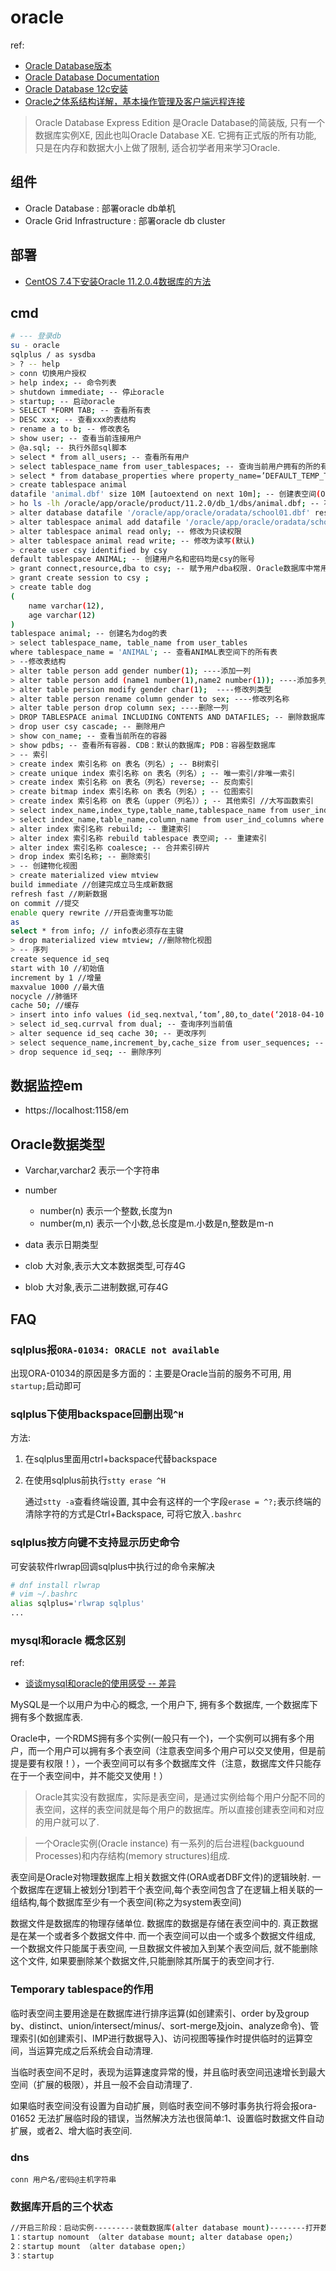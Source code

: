 # oracle
ref:
- [Oracle Database版本](https://en.wikipedia.org/wiki/Oracle_Database)
- [Oracle Database Documentation](https://docs.oracle.com/en/database/oracle/oracle-database/index.html)
- [Oracle Database 12c安装](https://blog.51cto.com/u_13728740/2293922)
- [Oracle之体系结构详解，基本操作管理及客户端远程连接](https://blog.51cto.com/u_13728740/2298336)

> Oracle Database Express Edition 是Oracle Database的简装版, 只有一个数据库实例XE, 因此也叫Oracle Database XE. 它拥有正式版的所有功能, 只是在内存和数据大小上做了限制, 适合初学者用来学习Oracle.

## 组件
- Oracle Database : 部署oracle db单机
- Oracle Grid Infrastructure : 部署oracle db cluster

## 部署
- [CentOS 7.4下安装Oracle 11.2.0.4数据库的方法](https://cloud.tencent.com/developer/article/1721536)

## cmd
```bash
# --- 登录db
su - oracle
sqlplus / as sysdba
> ? -- help
> conn 切换用户授权
> help index; -- 命令列表
> shutdown immediate; -- 停止oracle
> startup; -- 启动oracle
> SELECT *FORM TAB; -- 查看所有表
> DESC xxx; -- 查看xxx的表结构
> rename a to b; -- 修改表名
> show user; -- 查看当前连接用户
> @a.sql; -- 执行外部sql脚本
> select * from all_users; -- 查看所有用户
> select tablespace_name from user_tablespaces; -- 查询当前用户拥有的所的有表空间
> select * from database_properties where property_name=’DEFAULT_TEMP_TABLESPACE’; -- 查询默认临时表空间
> create tablespace animal
datafile 'animal.dbf' size 10M [autoextend on next 10m]; -- 创建表空间(Oracle自动将表空间名字全部转为大写). datafile 指定表空间对应的数据文件; size 后定义的是表空间的初始大小; autoextend on  自动增长,当表空间存储都占满时,自动增长; next 后指定的是一次自动增长的大小
> ho ls -lh /oracle/app/oracle/product/11.2.0/db_1/dbs/animal.dbf; -- 不退出sqlplus查看表空间信息
> alter database datafile '/oracle/app/oracle/oradata/school01.dbf' resize 80m; -- 调整数据文件大小
> alter tablespace animal add datafile '/oracle/app/oracle/oradata/school02.dbf' size 80m; -- 向表空间添加文件
> alter tablespace animal read only; -- 修改为只读权限
> alter tablespace animal read write; -- 修改为读写(默认)
> create user csy identified by csy
default tablespace ANIMAL; -- 创建用户名和密码均是csy的账号
> grant connect,resource,dba to csy; -- 赋予用户dba权限. Oracle数据库中常用角色:connect,连接角色.基本角色; resource,开发者角色;dba,超级管理员角色
> grant create session to csy ;
> create table dog
(
    name varchar(12),
    age varchar(12)
)
tablespace animal; -- 创建名为dog的表
> select tablespace_name, table_name from user_tables
where tablespace_name = 'ANIMAL'; -- 查看ANIMAL表空间下的所有表
> --修改表结构
> alter table person add gender number(1); ----添加一列
> alter table person add (name1 number(1),name2 number(1)); ----添加多列
> alter table persion modify gender char(1);  ----修改列类型
> alter table person rename column gender to sex; ----修改列名称
> alter table person drop column sex; ----删除一列
> DROP TABLESPACE animal INCLUDING CONTENTS AND DATAFILES; -- 删除数据库
> drop user csy cascade; -- 删除用户
> show con_name; -- 查看当前所在的容器
> show pdbs; -- 查看所有容器. CDB：默认的数据库; PDB：容器型数据库
> -- 索引
> create index 索引名称 on 表名（列名）; -- B树索引
> create unique index 索引名称 on 表名（列名）; -- 唯一索引/非唯一索引
> create index 索引名称 on 表名（列名）reverse; -- 反向索引
> create bitmap index 索引名称 on 表名（列名）; -- 位图索引
> create index 索引名称 on 表名（upper（列名））; -- 其他索引 //大写函数索引
> select index_name,index_type,table_name,tablespace_name from user_indexes; -- 查看索引
> select index_name,table_name,column_name from user_ind_columns where index_name like ‘EMP%’; -- 查看索引相关信息
> alter index 索引名称 rebuild; -- 重建索引
> alter index 索引名称 rebuild tablespace 表空间; -- 重建索引
> alter index 索引名称 coalesce; -- 合并索引碎片
> drop index 索引名称; -- 删除索引
> -- 创建物化视图
> create materialized view mtview
build immediate //创建完成立马生成新数据
refresh fast //刷新数据
on commit //提交
enable query rewrite //开启查询重写功能
as
select * from info; // info表必须存在主键
> drop materialized view mtview; //删除物化视图
> -- 序列
create sequence id_seq
start with 10 //初始值
increment by 1 //增量
maxvalue 1000 //最大值
nocycle //肺循环
cache 50; //缓存
> insert into info values (id_seq.nextval,‘tom’,80,to_date(‘2018-04-10’,‘yyyy-mm-dd’)); -- 插入数据时调用序列
> select id_seq.currval from dual; -- 查询序列当前值
> alter sequence id_seq cache 30; -- 更改序列
> select sequence_name,increment_by,cache_size from user_sequences; -- 查看序列信息
> drop sequence id_seq; -- 删除序列
```

## 数据监控em
- https://localhost:1158/em

## Oracle数据类型
- Varchar,varchar2	表示一个字符串
- number	

	- number(n) 表示一个整数,长度为n
	- number(m,n) 表示一个小数,总长度是m.小数是n,整数是m-n

- data	表示日期类型
- clob	大对象,表示大文本数据类型,可存4G
- blob	大对象,表示二进制数据,可存4G

## FAQ
### sqlplus报`ORA-01034: ORACLE not available`
出现ORA-01034的原因是多方面的：主要是Oracle当前的服务不可用, 用`startup;`启动即可

### sqlplus下使用backspace回删出现`^H`
方法:
1. 在sqlplus里面用ctrl+backspace代替backspace
2. 在使用sqlplus前执行`stty erase ^H`

	通过`stty -a`查看终端设置, 其中会有这样的一个字段`erase = ^?;`表示终端的清除字符的方式是Ctrl+Backspace, 可将它放入`.bashrc`

### sqlplus按方向键不支持显示历史命令
可安装软件rlwrap回调sqlplus中执行过的命令来解决

```bash
# dnf install rlwrap
# vim ~/.bashrc
alias sqlplus='rlwrap sqlplus'
...
```

### mysql和oracle 概念区别
ref:
- [谈谈mysql和oracle的使用感受 -- 差异](https://www.cnblogs.com/yougewe/p/13662695.html)

MySQL是一个以用户为中心的概念, 一个用户下, 拥有多个数据库, 一个数据库下拥有多个数据库表.

Oracle中，一个RDMS拥有多个实例(一般只有一个)，一个实例可以拥有多个用户，而一个用户可以拥有多个表空间（注意表空间多个用户可以交叉使用，但是前提是要有权限！），一个表空间可以有多个数据库文件（注意，数据库文件只能存在于一个表空间中，并不能交叉使用！）

> Oracle其实没有数据库，实际是表空间，是通过实例给每个用户分配不同的表空间，这样的表空间就是每个用户的数据库。所以直接创建表空间和对应的用户就可以了.

> 一个Oracle实例(Oracle instance) 有一系列的后台进程(backguound Processes)和内存结构(memory structures)组成.

表空间是Oracle对物理数据库上相关数据文件(ORA或者DBF文件)的逻辑映射. 一个数据库在逻辑上被划分1到若干个表空间,每个表空间包含了在逻辑上相关联的一组结构,每个数据库至少有一个表空间(称之为system表空间)

数据文件是数据库的物理存储单位. 数据库的数据是存储在表空间中的. 真正数据是在某一个或者多个数据文件中. 而一个表空间可以由一个或多个数据文件组成, 一个数据文件只能属于表空间, 一旦数据文件被加入到某个表空间后, 就不能删除这个文件, 如果要删除某个数据文件,只能删除其所属于的表空间才行.

### Temporary tablespace的作用
临时表空间主要用途是在数据库进行排序运算(如创建索引、order by及group by、distinct、union/intersect/minus/、sort-merge及join、analyze命令)、管理索引(如创建索引、IMP进行数据导入)、访问视图等操作时提供临时的运算空间，当运算完成之后系统会自动清理.

当临时表空间不足时，表现为运算速度异常的慢，并且临时表空间迅速增长到最大空间（扩展的极限），并且一般不会自动清理了.

如果临时表空间没有设置为自动扩展，则临时表空间不够时事务执行将会报ora-01652 无法扩展临时段的错误，当然解决方法也很简单:1、设置临时数据文件自动扩展，或者2、增大临时表空间.

### dns
`conn 用户名/密码@主机字符串`

### 数据库开启的三个状态
```bash
//开启三阶段：启动实例---------装载数据库(alter database mount)--------打开数据库(alter database open)
1：startup nomount （alter database mount; alter database open;）
2：startup mount （alter database open;）
3：startup
```